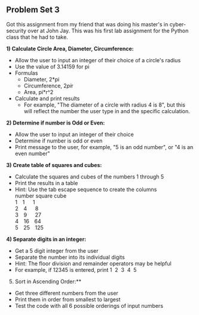 ## Problem Set 3

Got this assignment from my friend that was doing his master's in cyber-security over at John Jay. This was his first lab assignment for the Python class that he had to take.

**1) Calculate Circle Area, Diameter, Circumference:**
- Allow the user to input an integer of their choice of a circle's radius
- Use the value of 3.14159 for pi
- Formulas
    - Diameter, 2*pi
    - Circumference, 2*pi*r
    - Area, pi*r^2
- Calculate and print results
    - For example, "The diameter of a circle with radius 4 is 8", but this will reflect the number the user type in and the specific calculation.




**2) Determine if number is Odd or Even:**
- Allow the user to input an integer of their choice
- Determine if number is odd or even
- Print message to the user, for example, "5 is an odd number", or "4 is an even number"



**3) Create table of squares and cubes:**
- Calculate the squares and cubes of the numbers 1 through 5
- Print the results in a table
- Hint: Use the tab escape sequence to create the columns  
  number square cube  
1&emsp;1&emsp;&nbsp;&nbsp;1  
2&emsp;4&emsp;&nbsp;&nbsp;8  
3&emsp;9&emsp;&nbsp;&nbsp;27  
4&emsp;16&emsp;64  
5&emsp;25&emsp;125


**4) Separate digits in an integer:**
- Get a 5 digit integer from the user
- Separate the number into its individual digits
- Hint: The floor division and remainder operators may be helpful
- For example, if 12345 is entered, print 1&nbsp; 2&nbsp; 3&nbsp; 4&nbsp; 5


5) Sort in Ascending Order:**
- Get three different numbers from the user
- Print them in order from smallest to largest
- Test the code with all 6 possible orderings of input numbers   
